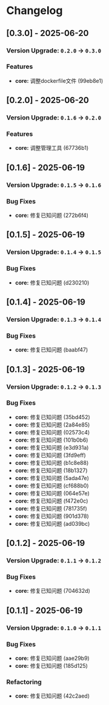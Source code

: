 # Changelog

## [0.3.0] - 2025-06-20

### Version Upgrade: `0.2.0` → `0.3.0`

### Features
- **core:** 调整dockerfile文件 (99eb8e1)

## [0.2.0] - 2025-06-20

### Version Upgrade: `0.1.6` → `0.2.0`

### Features
- **core:** 调整管理工具 (67736b1)

## [0.1.6] - 2025-06-19

### Version Upgrade: `0.1.5` → `0.1.6`

### Bug Fixes
- **core:** 修复已知问题 (272b6f4)

## [0.1.5] - 2025-06-19

### Version Upgrade: `0.1.4` → `0.1.5`

### Bug Fixes
- **core:** 修复已知问题 (d230210)

## [0.1.4] - 2025-06-19

### Version Upgrade: `0.1.3` → `0.1.4`

### Bug Fixes
- **core:** 修复已知问题 (baabf47)

## [0.1.3] - 2025-06-19

### Version Upgrade: `0.1.2` → `0.1.3`

### Bug Fixes
- **core:** 修复已知问题 (35bd452)
- **core:** 修复已知问题 (2a84e85)
- **core:** 修复已知问题 (02573c4)
- **core:** 修复已知问题 (101b0b6)
- **core:** 修复已知问题 (e3d931a)
- **core:** 修复已知问题 (3fd9eff)
- **core:** 修复已知问题 (b1c8e88)
- **core:** 修复已知问题 (18b1327)
- **core:** 修复已知问题 (5ada47e)
- **core:** 修复已知问题 (cf688b0)
- **core:** 修复已知问题 (064e57e)
- **core:** 修复已知问题 (f472e0c)
- **core:** 修复已知问题 (781735f)
- **core:** 修复已知问题 (901d378)
- **core:** 修复已知问题 (ad039bc)

## [0.1.2] - 2025-06-19

### Version Upgrade: `0.1.1` → `0.1.2`

### Bug Fixes
- **core:** 修复已知问题 (704632d)


## [0.1.1] - 2025-06-19

### Version Upgrade: `0.1.0` → `0.1.1`

### Bug Fixes
- **core:** 修复已知问题 (aae29b9)
- **core:** 修复已知问题 (185d125)

### Refactoring
- **core:** 修复已知问题 (42c2aed)